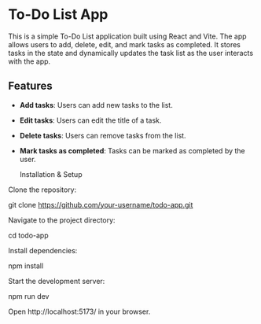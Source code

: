 # To-Do List App

This is a simple To-Do List application built using React and Vite. The app allows users to add, delete, edit, and mark tasks as completed. It stores tasks in the state and dynamically updates the task list as the user interacts with the app.

## Features

- **Add tasks**: Users can add new tasks to the list.
- **Edit tasks**: Users can edit the title of a task.
- **Delete tasks**: Users can remove tasks from the list.
- **Mark tasks as completed**: Tasks can be marked as completed by the user.

  Installation & Setup

Clone the repository:

git clone https://github.com/your-username/todo-app.git

Navigate to the project directory:

cd todo-app

Install dependencies:

npm install

Start the development server:

npm run dev

Open http://localhost:5173/ in your browser.


